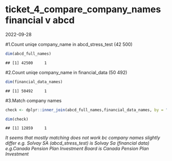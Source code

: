 ticket_4\_compare_company_names financial v abcd
================
2022-09-28

\#1.Count uniqe company_name in abcd_stress_test (42 500)

``` r
dim(abcd_full_names)
```

    ## [1] 42500     1

\#2.Count uniqe company_name in financial_data (50 492)

``` r
dim(financial_data_names)
```

    ## [1] 50492     1

\#3.Match company names

``` r
check <- dplyr::inner_join(abcd_full_names,financial_data_names, by = "company_name")

dim(check)
```

    ## [1] 12859     1

*It seems that mostly matching does not work bc company names slightly
differ* *e.g. Solvay SA (abcd_stress_test) is Solvay Sa (financial
data)* *e.g.Canada Pension Plan Investment Board is Canada Pension Plan
Investment*

